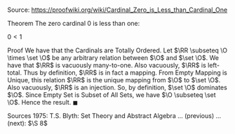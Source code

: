# 

Source: https://proofwiki.org/wiki/Cardinal_Zero_is_Less_than_Cardinal_One

Theorem
The zero cardinal $0$ is less than one:

$0 < 1$


Proof
We have that the Cardinals are Totally Ordered.
Let $\RR \subseteq \O \times \set \O$ be any arbitrary relation between $\O$ and $\set \O$.
We have that $\RR$ is vacuously many-to-one.
Also vacuously, $\RR$ is left-total.
Thus by definition, $\RR$ is in fact a mapping.
From Empty Mapping is Unique, this relation $\RR$ is the unique mapping from $\O$ to $\set \O$.
Also vacuously, $\RR$ is an injection.
So, by definition, $\set \O$ dominates $\O$.
Since Empty Set is Subset of All Sets, we have $\O \subseteq \set \O$.
Hence the result.
$\blacksquare$


Sources
1975: T.S. Blyth: Set Theory and Abstract Algebra ... (previous) ... (next): $\S 8$




